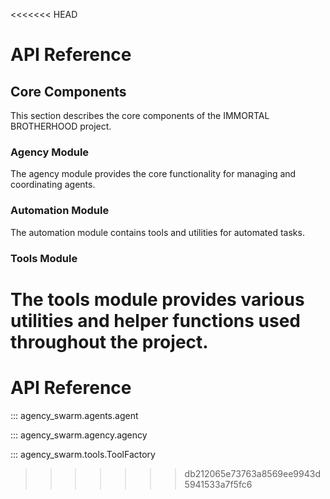 <<<<<<< HEAD
# API Reference

## Core Components

This section describes the core components of the IMMORTAL BROTHERHOOD project.

### Agency Module
The agency module provides the core functionality for managing and coordinating agents.

### Automation Module
The automation module contains tools and utilities for automated tasks.

### Tools Module
The tools module provides various utilities and helper functions used throughout the project.
=======
# API Reference 

::: agency_swarm.agents.agent

::: agency_swarm.agency.agency

::: agency_swarm.tools.ToolFactory
>>>>>>> db212065e73763a8569ee9943d5941533a7f5fc6
